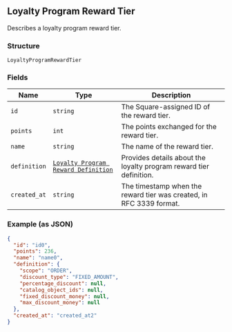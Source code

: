 ## Loyalty Program Reward Tier

Describes a loyalty program reward tier.

### Structure

`LoyaltyProgramRewardTier`

### Fields

| Name | Type | Description |
|  --- | --- | --- |
| `id` | `string` | The Square-assigned ID of the reward tier. |
| `points` | `int` | The points exchanged for the reward tier. |
| `name` | `string` | The name of the reward tier. |
| `definition` | [`Loyalty Program Reward Definition`](/doc/models/loyalty-program-reward-definition.md) | Provides details about the loyalty program reward tier definition. |
| `created_at` | `string` | The timestamp when the reward tier was created, in RFC 3339 format. |

### Example (as JSON)

```json
{
  "id": "id0",
  "points": 236,
  "name": "name0",
  "definition": {
    "scope": "ORDER",
    "discount_type": "FIXED_AMOUNT",
    "percentage_discount": null,
    "catalog_object_ids": null,
    "fixed_discount_money": null,
    "max_discount_money": null
  },
  "created_at": "created_at2"
}
```

